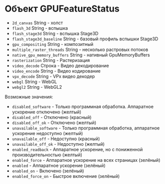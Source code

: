 # Объект GPUFeatureStatus

* `2d_canvas` String - холст
* `flash_3d` String - вспышка
* `flash_stage3d` String - вспышка Stage3D
* `flash_stage3d_baseline` String - базовый профиль вспышки Stage3D
* `gpu_compositing` String - композитный
* `multiple_raster_threads` String - несколько растровых потоков
* `native_gpu_memory_buffers` String - нативный GpuMemoryBuffers
* `rasterization` String - Растеризация
* `video_decode` Строка - Видео декодирование
* `video_encode` String - Видео кодирование
* `vpx_decode` String - VPx видео декодер
* `webgl` String - WebGL
* `webgl2` String - WebGL2

Возможные значения:

* `disabled_software` - Только программная обработка. Аппаратное ускорение отключено (желтый)
* `disabled_off` - Отключено (красный)
* `disabled_off_ok` - Отключено (желтый)
* `unavailable_software` - Только программная обработка, аппаратное ускорение недоступно (желтый)
* `unavailable_off` - Недоступно (красный)
* `unavailable_off_ok` - Недоступно (желтый)
* `enabled_readback` - Аппаратное ускорение, но с пониженной производительностью (желтый)
* `enabled_force` - Аппаратное ускорение на всех страницах (зелёный)
* `enabled` - Аппаратное ускорение (зелёный)
* `enabled_on` - Включено (зелёный)
* `enabled_force_on` - Быстрое включение (зелёный)
